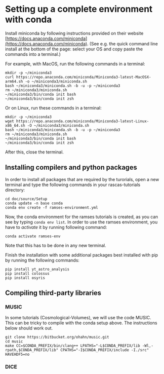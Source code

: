 # Setting up a complete environment with conda

Install miniconda by following instructions provided on their website
[https://docs.anaconda.com/miniconda](https://docs.anaconda.com/miniconda). (See
e.g. the quick command line install at the bottom of the page: select
your OS and copy paste the commands into a terminal.)

For example, with MacOS, run the following commands in a terminal:
```
mkdir -p ~/miniconda3
curl https://repo.anaconda.com/miniconda/Miniconda3-latest-MacOSX-arm64.sh -o ~/miniconda3/miniconda.sh
bash ~/miniconda3/miniconda.sh -b -u -p ~/miniconda3
rm ~/miniconda3/miniconda.sh
~/miniconda3/bin/conda init bash
~/miniconda3/bin/conda init zsh
```

Or on Linux, run these commands in a terminal:
```
mkdir -p ~/miniconda3
wget https://repo.anaconda.com/miniconda/Miniconda3-latest-Linux-x86_64.sh -O ~/miniconda3/miniconda.sh
bash ~/miniconda3/miniconda.sh -b -u -p ~/miniconda3
rm ~/miniconda3/miniconda.sh
~/miniconda3/bin/conda init bash
~/miniconda3/bin/conda init zsh
```

After this, close the terminal.

## Installing compilers and python packages 

In order to install all packages that are required by the turorials, open a new terminal and type the following commands in your rascas-tutorials directory:
```
cd doc/source/Setup
conda update -n base conda
conda env create -f ramses-environment.yml
```
Now, the conda environment for the ramses tutorials is created, as you can see by typing `conda env list`. In order to use the ramses environment, you have to *activate* it by running following command:
```
conda activate ramses-env
```
Note that this has to be done in any new terminal. 

Finish the installation with some additional packages best installed with pip by running the following commands:
```
pip install yt_astro_analysis
pip install colossus
pip install osyris
```

## Compiling third-party libraries

### MUSIC
In some tutorials (Cosmological-Volumes), we will use the code
MUSIC. This can be tricky to compile with the conda setup above. The
instructions below should work out. 

```
git clone https://bitbucket.org/ohahn/music.git
cd music
make CC=$CONDA_PREFIX/bin/clang++ LPATHS="-L$CONDA_PREFIX/lib -Wl,-rpath,$CONDA_PREFIX/lib" CPATHS="-I$CONDA_PREFIX/include -I./src" HAVEHDF5=no
```
### DICE 


